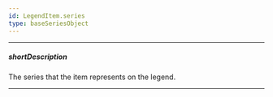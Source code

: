 ```yaml
---
id: LegendItem.series
type: baseSeriesObject
---
```

---
##### shortDescription
The series that the item represents on the legend.

---
